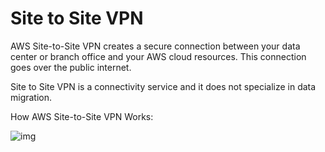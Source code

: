 # Site to Site VPN

AWS Site-to-Site VPN creates a secure connection between your data center or branch office and your AWS cloud resources. This connection goes over the public internet.

Site to Site VPN is a connectivity service and it does not specialize in data migration.

How AWS Site-to-Site VPN Works:

![img](https://d1.awsstatic.com/diagrams/product-page-diagram_Accelerated-Site-to-Site-VPN_How-it-Works@2x.89c94ea4b307abe21f82d9fd453fe3c72cacb2a3.png)

